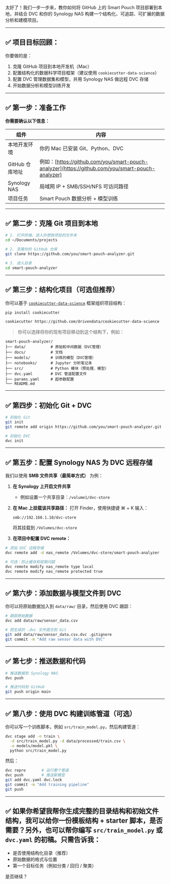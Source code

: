 太好了！我们一步一步来，教你如何将 GitHub 上的 Smart Pouch 项目部署到本地，并结合 DVC 和你的 Synology NAS 构建一个结构化、可追踪、可扩展的数据分析和建模项目。

---

## ✅ 项目目标回顾：

你要做的是：

1. 克隆 GitHub 项目到本地开发机（Mac）
2. 配置结构化的数据科学项目框架（建议使用 `cookiecutter-data-science`）
3. 配置 DVC 管理数据集和模型，并用 Synology NAS 做远程 DVC 存储
4. 开始数据分析和模型训练开发

---

## ✅ 第一步：准备工作

**你需要确认以下信息：**

| 组件           | 内容                                                                                            |
| ------------ | --------------------------------------------------------------------------------------------- |
| 本地开发环境       | 你的 Mac 已安装 Git、Python、DVC                                                                     |
| GitHub 仓库地址  | 例如：[https://github.com/you/smart-pouch-analyzer](https://github.com/you/smart-pouch-analyzer) |
| Synology NAS | 局域网 IP + SMB/SSH/NFS 可访问路径                                                                    |
| 项目任务         | Smart Pouch 数据分析 + 模型训练                                                                       |

---

## ✅ 第二步：克隆 Git 项目到本地

```bash
# 1. 打开终端，进入你想放项目的文件夹
cd ~/Documents/projects

# 2. 克隆你的 GitHub 仓库
git clone https://github.com/you/smart-pouch-analyzer.git

# 3. 进入目录
cd smart-pouch-analyzer
```

---

## ✅ 第三步：结构化项目（可选但推荐）

你可以基于 [`cookiecutter-data-science`](https://drivendata.github.io/cookiecutter-data-science/) 框架组织项目结构：

```bash
pip install cookiecutter

cookiecutter https://github.com/drivendata/cookiecutter-data-science
```

> 你可以选择将你的现有项目移动到这个结构下，例如：

```
smart-pouch-analyzer/
├── data/           # 原始和中间数据（DVC管理）
├── docs/           # 文档
├── models/         # 训练的模型（DVC管理）
├── notebooks/      # Jupyter 分析笔记本
├── src/            # Python 模块（预处理、模型）
├── dvc.yaml        # DVC 管道配置文件
├── params.yaml     # 超参数配置
└── README.md
```

---

## ✅ 第四步：初始化 Git + DVC

```bash
# 初始化 Git
git init
git remote add origin https://github.com/you/smart-pouch-analyzer.git

# 初始化 DVC
dvc init
```

---

## ✅ 第五步：配置 Synology NAS 为 DVC 远程存储

我们以使用 **SMB 文件共享（最简单方式）** 为例：

1. **在 Synology 上开启文件共享**

   * 例如设置一个共享目录：`/volume1/dvc-store`

2. **在 Mac 上挂载该共享路径：**
   打开 Finder，使用快捷键 ⌘ + K 输入：

   ```
   smb://192.168.1.10/dvc-store
   ```

   将其挂载到 `/Volumes/dvc-store`

3. **在项目中配置 DVC remote：**

```bash
# 添加 DVC 远程存储
dvc remote add -d nas_remote /Volumes/dvc-store/smart-pouch-analyzer

# 可选：防止缓存和权限问题
dvc remote modify nas_remote type local
dvc remote modify nas_remote protected true
```

---

## ✅ 第六步：添加数据与模型文件到 DVC

你可以将原始数据加入到 `data/raw/` 目录，然后使用 DVC 跟踪：

```bash
# 跟踪原始数据
dvc add data/raw/sensor_data.csv

# 把生成的 .dvc 文件提交到 Git
git add data/raw/sensor_data.csv.dvc .gitignore
git commit -m "Add raw sensor data with DVC"
```

---

## ✅ 第七步：推送数据和代码

```bash
# 推送数据到 Synology NAS
dvc push

# 推送代码到 GitHub
git push origin main
```

---

## ✅ 第八步：使用 DVC 构建训练管道（可选）

你可以写一个训练脚本，例如 `src/train_model.py`，然后构建管道：

```bash
dvc stage add -n train \
  -d src/train_model.py -d data/processed/train.csv \
  -o models/model.pkl \
  python src/train_model.py
```

然后：

```bash
dvc repro       # 运行整个管道
dvc push        # 推送新模型
git add dvc.yaml dvc.lock
git commit -m "Add training pipeline"
git push
```

---

## ✅ 如果你希望我帮你生成完整的目录结构和初始文件结构，我可以给你一份模板结构 + starter 脚本，是否需要？另外，也可以帮你编写 `src/train_model.py` 或 `dvc.yaml` 的初稿。只需告诉我：

* 是否使用结构化目录（推荐）
* 原始数据的格式与位置
* 第一个目标任务（例如分类 / 回归 / 聚类）

是否继续？
